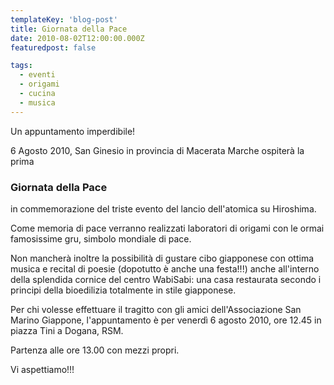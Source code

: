 ```yaml
---
templateKey: 'blog-post'
title: Giornata della Pace
date: 2010-08-02T12:00:00.000Z
featuredpost: false

tags:
  - eventi
  - origami
  - cucina
  - musica
---
```



Un appuntamento imperdibile! 

 6 Agosto 2010, San Ginesio in provincia di Macerata Marche ospiterà la prima 
 
 ### Giornata della Pace 

 in commemorazione del triste evento del lancio dell'atomica su Hiroshima. 
 
 Come memoria di pace verranno realizzati laboratori di origami con le ormai famosissime gru, simbolo mondiale di pace. 
 
 Non mancherà inoltre la possibilità di gustare cibo giapponese con ottima musica e recital di poesie (dopotutto è anche una festa!!!) anche all'interno della splendida cornice del centro WabiSabi: una casa restaurata secondo i principi della bioedilizia totalmente in stile giapponese. 
 
 Per chi volesse effettuare il tragitto con gli amici dell'Associazione San Marino Giappone, l'appuntamento è per venerdì 6 agosto 2010, ore 12.45 in piazza Tini a Dogana, RSM. 
 
 Partenza alle ore 13.00 con mezzi propri. 
 
 Vi aspettiamo!!! 

